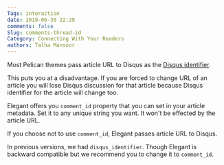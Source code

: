 ```yaml
---
Tags: interaction
date: 2019-06-30 22:29
comments: false
Slug: comments-thread-id
Category: Connecting With Your Readers
authors: Talha Mansoor
---
```


Most Pelican themes pass article URL to Disqus as the [Disqus
identifier](http://help.disqus.com/customer/portal/articles/472098-javascript-configuration-variables#disqus_identifier).

This puts you at a disadvantage. If you are forced to change URL of an article
you will lose Disqus discussion for that article because Disqus identifier for
the article will change too.

Elegant offers you `comment_id` property that you can set in your
article metadata. Set it to any unique string you want. It won't be effected by
the article URL.

If you choose not to use `comment_id`, Elegant passes article URL to
Disqus.

In previous versions, we had `disqus_identifier`. Though Elegant is backward compatible but we recommend you to change it to `comment_id`.
